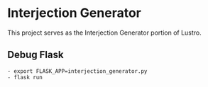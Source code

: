 # Interjection Generator

This project serves as the Interjection Generator portion of Lustro.

## Debug Flask

    - export FLASK_APP=interjection_generator.py
    - flask run